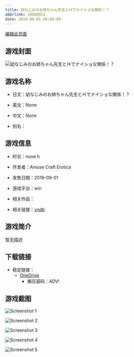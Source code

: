 ```yaml
---
title: 幼なじみのお姉ちゃん先生とＨでナイショな関係！？
abbrlink: c85bd911
date: 2019-09-01 00:00:00
---
```

[编辑此页面](https://github.com/ACG-3/ADV3-source/blob/main/source/_posts/games/%E5%B9%BC%E3%81%AA%E3%81%98%E3%81%BF%E3%81%AE%E3%81%8A%E5%A7%89%E3%81%A1%E3%82%83%E3%82%93%E5%85%88%E7%94%9F%E3%81%A8%EF%BC%A8%E3%81%A7%E3%83%8A%E3%82%A4%E3%82%B7%E3%83%A7%E3%81%AA%E9%96%A2%E4%BF%82%EF%BC%81%EF%BC%9F.md)

## 游戏封面

![幼なじみのお姉ちゃん先生とＨでナイショな関係！？](https://pan.timero.xyz/onedrive/img_lib_001/%E5%B9%BC%E3%81%AA%E3%81%98%E3%81%BF%E3%81%AE%E3%81%8A%E5%A7%89%E3%81%A1%E3%82%83%E3%82%93%E5%85%88%E7%94%9F%E3%81%A8%EF%BC%A8%E3%81%A7%E3%83%8A%E3%82%A4%E3%82%B7%E3%83%A7%E3%81%AA%E9%96%A2%E4%BF%82%EF%BC%81%EF%BC%9F_cover.avif)


## 游戏名称

- 日文：幼なじみのお姉ちゃん先生とＨでナイショな関係！？
- 英文：None
- 中文：None

- 别名：


## 游戏信息

- 时长：none h
- 开发者：Amuse Craft Erotica
- 发售日期：2019-09-01
- 游戏平台：win
- 相关作品：

- 相关链接：[vndb](https://vndb.org/v26272)


## 游戏简介

暂无描述


## 下载链接

- 稳定链接：
    - [OneDrive](https://pan.timero.xyz/onedrive/adv_lib_001/%E5%B9%BC%E3%81%AA%E3%81%98%E3%81%BF%E3%81%AE%E3%81%8A%E5%A7%89%E3%81%A1%E3%82%83%E3%82%93%E5%85%88%E7%94%9F%E3%81%A8%EF%BC%A8%E3%81%A7%E3%83%8A%E3%82%A4%E3%82%B7%E3%83%A7%E3%81%AA%E9%96%A2%E4%BF%82%EF%BC%81%EF%BC%9F)
        - 解压密码：ADV!



## 游戏截图


![Screenshot 1](https://pan.timero.xyz/onedrive/img_lib_001/%E5%B9%BC%E3%81%AA%E3%81%98%E3%81%BF%E3%81%AE%E3%81%8A%E5%A7%89%E3%81%A1%E3%82%83%E3%82%93%E5%85%88%E7%94%9F%E3%81%A8%EF%BC%A8%E3%81%A7%E3%83%8A%E3%82%A4%E3%82%B7%E3%83%A7%E3%81%AA%E9%96%A2%E4%BF%82%EF%BC%81%EF%BC%9F_Screenshot_1.avif)

![Screenshot 2](https://pan.timero.xyz/onedrive/img_lib_001/%E5%B9%BC%E3%81%AA%E3%81%98%E3%81%BF%E3%81%AE%E3%81%8A%E5%A7%89%E3%81%A1%E3%82%83%E3%82%93%E5%85%88%E7%94%9F%E3%81%A8%EF%BC%A8%E3%81%A7%E3%83%8A%E3%82%A4%E3%82%B7%E3%83%A7%E3%81%AA%E9%96%A2%E4%BF%82%EF%BC%81%EF%BC%9F_Screenshot_2.avif)

![Screenshot 3](https://pan.timero.xyz/onedrive/img_lib_001/%E5%B9%BC%E3%81%AA%E3%81%98%E3%81%BF%E3%81%AE%E3%81%8A%E5%A7%89%E3%81%A1%E3%82%83%E3%82%93%E5%85%88%E7%94%9F%E3%81%A8%EF%BC%A8%E3%81%A7%E3%83%8A%E3%82%A4%E3%82%B7%E3%83%A7%E3%81%AA%E9%96%A2%E4%BF%82%EF%BC%81%EF%BC%9F_Screenshot_3.avif)

![Screenshot 4](https://pan.timero.xyz/onedrive/img_lib_001/%E5%B9%BC%E3%81%AA%E3%81%98%E3%81%BF%E3%81%AE%E3%81%8A%E5%A7%89%E3%81%A1%E3%82%83%E3%82%93%E5%85%88%E7%94%9F%E3%81%A8%EF%BC%A8%E3%81%A7%E3%83%8A%E3%82%A4%E3%82%B7%E3%83%A7%E3%81%AA%E9%96%A2%E4%BF%82%EF%BC%81%EF%BC%9F_Screenshot_4.avif)

![Screenshot 5](https://pan.timero.xyz/onedrive/img_lib_001/%E5%B9%BC%E3%81%AA%E3%81%98%E3%81%BF%E3%81%AE%E3%81%8A%E5%A7%89%E3%81%A1%E3%82%83%E3%82%93%E5%85%88%E7%94%9F%E3%81%A8%EF%BC%A8%E3%81%A7%E3%83%8A%E3%82%A4%E3%82%B7%E3%83%A7%E3%81%AA%E9%96%A2%E4%BF%82%EF%BC%81%EF%BC%9F_Screenshot_5.avif)

